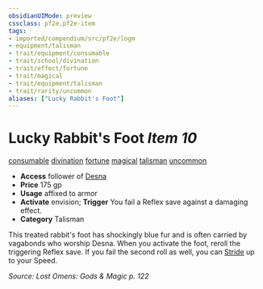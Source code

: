 ```yaml
---
obsidianUIMode: preview
cssclass: pf2e,pf2e-item
tags:
- imported/compendium/src/pf2e/logm
- equipment/talisman
- trait/equipment/consumable
- trait/school/divination
- trait/effect/fortune
- trait/magical
- trait/equipment/talisman
- trait/rarity/uncommon
aliases: ["Lucky Rabbit's Foot"]
---
```

# Lucky Rabbit's Foot *Item 10*  
[consumable](consumable.md)  [divination](divination.md)  [fortune](fortune.md)  [magical](magical.md)  [talisman](talisman.md)  [uncommon](uncommon.md)  

- **Access** follower of [Desna](../../setting/deities/desna.md)
- **Price** 175 gp
- **Usage** affixed to armor
- **Activate** envision; **Trigger** You fail a Reflex save against a damaging effect.
- **Category** Talisman

This treated rabbit's foot has shockingly blue fur and is often carried by vagabonds who worship Desna. When you activate the foot, reroll the triggering Reflex save. If you fail the second roll as well, you can [Stride](stride.md) up to your Speed.

*Source: Lost Omens: Gods & Magic p. 122*